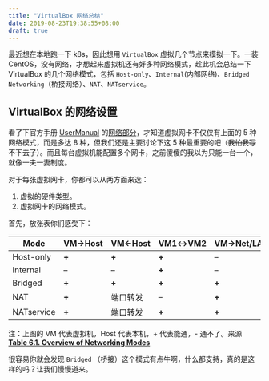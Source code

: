 ```yaml
---
title: "VirtualBox 网络总结"
date: 2019-08-23T19:38:55+08:00
draft: true
---
```


最近想在本地跑一下 k8s，因此想用 `VirtualBox` 虚拟几个节点来模拟一下。一装 CentOS，没有网络，才想起来虚拟机还有好多种网络模式，趁此机会总结一下 VirtualBox 的几个网络模式，包括 `Host-only`、`Internal`(内部网络)、`Bridged Networking`（桥接网络）、`NAT`、`NATservice`。

## VirtualBox 的网络设置

看了下官方手册 [UserManual](https://www.virtualbox.org/manual/UserManual.html#settings-network) 的[网络部分](https://www.virtualbox.org/manual/UserManual.html#nichardware)，才知道虚拟网卡不仅仅有上面的 5 种网络模式，而是多达 8 种，但我们还是主要讨论下这 5 种最重要的吧（~~我怕我写不下去了~~）。而且每台虚拟机能配置多个网卡，之前傻傻的我以为只能一台一个，就像一夫一妻制度。



对于每张虚拟网卡，你都可以从两方面来选：

1. 虚拟的硬件类型。
2. 虚拟网卡的网络模式。



首先，放张表你们感受下：

| **Mode**   | **VM→Host** | **VM←Host** | **VM1↔VM2** | **VM→Net/LAN** | **VM←Net/LAN** |
| ---------- | ----------- | ----------- | ----------- | -------------- | -------------- |
| Host-only  | **+**       | **+**       | **+**       | –              | –              |
| Internal   | –           | –           | **+**       | –              | –              |
| Bridged    | **+**       | **+**       | **+**       | **+**          | **+**          |
| NAT        | **+**       | 端口转发    | –           | **+**          | 端口转发       |
| NATservice | **+**       | 端口转发    | **+**       | **+**          | 端口转发       |

注：上图的 VM 代表虚拟机，Host 代表本机，+ 代表能通，- 通不了。来源 [**Table 6.1. Overview of Networking Modes**](https://www.virtualbox.org/manual/UserManual.html#networkingmodes)



很容易你就会发现 `Bridged` （桥接）这个模式有点牛啊，什么都支持，真的是这样的吗？让我们慢慢道来。



